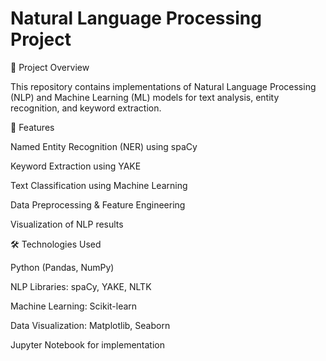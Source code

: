 # Natural Language Processing Project

🚀 Project Overview

This repository contains implementations of Natural Language Processing (NLP) and Machine Learning (ML) models for text analysis, entity recognition, and keyword extraction.

📌 Features

Named Entity Recognition (NER) using spaCy

Keyword Extraction using YAKE

Text Classification using Machine Learning

Data Preprocessing & Feature Engineering

Visualization of NLP results

🛠️ Technologies Used

Python (Pandas, NumPy)

NLP Libraries: spaCy, YAKE, NLTK

Machine Learning: Scikit-learn

Data Visualization: Matplotlib, Seaborn

Jupyter Notebook for implementation
